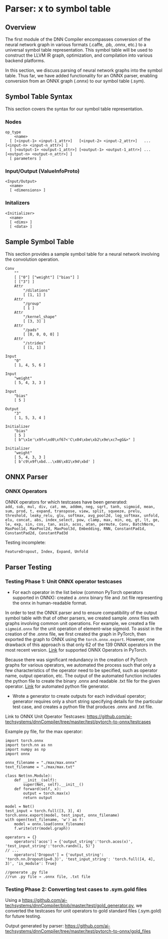 # Parser: x to symbol table


## Overview

The first module of the DNN Compiler encompasses conversion of the neural network graph in various formats (.caffe, .pb, .onnx, etc.) to a universal symbol table representation. This symbol table will be used to construct the LLVM IR graph, optimization, and compilation into various backend platforms.

In this section, we discuss parsing of neural network graphs into the symbol table. Thus far, we have added functionality for an ONNX parser, enabling conversion from an ONNX graph (.onnx) to our symbol table (.sym).


## Symbol Table Syntax

This section covers the syntax for our symbol table representation.


### Nodes


```
op_type 
    <name> 
  [ [<input-1> <input-1_attr>]   [<input-2> <input-2_attr>]   ... [<input-n> <input-n_attr>] ]
  [ [<output-1> <output-1_attr>] [<output-1> <output-1_attr>] ... [<output-n> <output-n_attr>] ]
  [ parameters ]
```



### Input/Output (ValueInfoProto)


```
<Input/Output>
  <name>
  [ <dimensions> ]
```



### Initalizers


```
<Initializer>
  <name>
  [ <dims> ]
  [ <data> ]
```



## Sample Symbol Table

This section provides a sample symbol table for a neural network involving the convolution operation.


```
Conv
	""
	[ ["0"] ["weight"] ["bias"] ]
	[ ["3"] ]
	Attr
		"/dilations"
		[ [1, 1] ]
	Attr
		"/group"
		[ 1 ]
	Attr
		"/kernel_shape"
		[ [3, 3] ]
	Attr
		"/pads"
		[ [0, 0, 0, 0] ]
	Attr
		"/strides"
		[ [1, 1] ]

Input
	"0"
	[ 1, 4, 5, 6 ]

Input
	"weight"
	[ 5, 4, 3, 3 ]

Input
	"bias"
	[ 5 ]

Output
	"3"
	[ 1, 5, 3, 4 ]

Initializer
	"bias"
	[ 5 ]
	[ b"\x1e'\x9f=\xd0\xf67<'C\x04\xbe\xb2\x9e\xc7=gG&>" ]

Initializer
	"weight"
	[ 5, 4, 3, 3 ]
	[ b'c9\x9f\xbd...\x86\x81\x94\xbd' ]
```



## ONNX Parser


### ONNX Operators

ONNX operators for which testcases have been generated: \
`add, sub, mul, div, cat, mm, addmm, neg, sqrt, tanh, sigmoid, mean, sum, prod, t, expand, transpose, view, split, squeeze, prelu, threshold, leaky_relu, glu, softmax, avg_pool2d, log_softmax, unfold, elu, concat, abs, index_select, pow, clamp, max, min, eq, gt, lt, ge, le, exp, sin, cos, tan, asin, acos, atan, permute, Conv, BatchNorm, MaxPool1d, MaxPool2d, MaxPool3d, Embedding, RNN, ConstantPad1d, ConstantPad2d, ConstantPad3d`

Testing incomplete:


```
FeatureDropout, Index, Expand, Unfold
```



## Parser Testing


### Testing Phase 1: Unit ONNX operator testcases

*   For each operator in the list below (common PyTorch operators supported in ONNX): created a .onnx binary file and .txt file representing the onnx in human-readable format.

In order to test the ONNX parser and to ensure compatibility of the output symbol table with that of other parsers, we created sample .onnx files with graphs involving common unit operations. For example, we created a file `sigmoid.onnx` for the unit operation of element-wise sigmoid. To assist in the creation of the .onnx file, we first created the graph in PyTorch, then exported the graph to ONNX using the `torch.onnx.export`. However, one drawback of this approach is that only 62 of the 139 ONNX operators in the most recent version. [Link](https://pytorch.org/docs/stable/onnx.html#supported-operators.) for supported ONNX Operators in PyTorch.

Because there was significant redundancy in the creation of PyTorch graphs for various operators, we automated the process such that only a few characteristics of the operator need to be specified, such as operator name, output operation, etc. The output of the automated function includes the python file to create the binary .onnx and readable .txt file for the given operator. [Link](https://github.com/ai-techsystems/dnnCompiler/blob/master/test/pytorch-to-onnx/onnx_generator.py) for automated python file generator.

*   Wrote a generator to create outputs for each individual operator; generator requires only a short string specifying details for the particular test case, and creates a python file that produces .onnx and .txt file.

Link to ONNX Unit Operator Testcases: https://github.com/ai-techsystems/dnnCompiler/tree/master/test/pytorch-to-onnx/testcases

Example py file, for the max operator:

```
import torch.onnx
import torch.nn as nn
import numpy as np
import onnx

onnx_filename = "./max/max.onnx"
text_filename = "./max/max.txt"

class Net(nn.Module):
	def __init__(self):
		super(Net, self).__init__()
	def forward(self, x):
		output = torch.max(x)
		return output

model = Net()
test_input = torch.full([3, 3], 4)
torch.onnx.export(model, test_input, onnx_filename)
with open(text_filename, 'w') as f:
	model = onnx.load(onnx_filename)
	f.write(str(model.graph))

operators = {}
    operators['acos'] = {'output_string':'torch.acos(x)', 'test_input_string':'torch.randn(1, 5)'}
// ...
    operators['Dropout'] = {'output_string': 'torch.nn.Dropout(p=0.3)', 'test_input_string': 'torch.full([4, 4], 3)', 'is_module': True}

//generate .py file
//run .py file → .onnx file, .txt file
```

### Testing Phase 2: Converting test cases to .sym.gold files

Using a https://github.com/ai-techsystems/dnnCompiler/blob/master/test/gold_generator.py, we converted the testcases for unit operators to gold standard files (.sym.gold) for future testing.

Output generated by parser: https://github.com/ai-techsystems/dnnCompiler/tree/master/test/pytorch-to-onnx/gold_files

